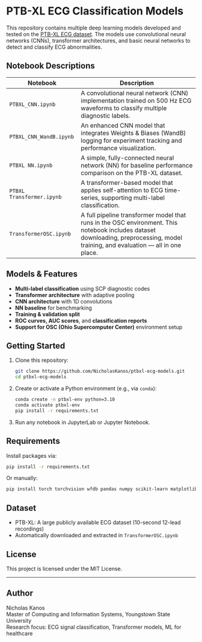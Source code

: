 # PTB-XL ECG Classification Models

This repository contains multiple deep learning models developed and tested on the [PTB-XL ECG dataset](https://physionet.org/content/ptb-xl/1.0.1/). The models use convolutional neural networks (CNNs), transformer architectures, and basic neural networks to detect and classify ECG abnormalities.

## Notebook Descriptions

| Notebook                  | Description |
|---------------------------|-------------|
| `PTBXL_CNN.ipynb`         | A convolutional neural network (CNN) implementation trained on 500 Hz ECG waveforms to classify multiple diagnostic labels. |
| `PTBXL_CNN_WandB.ipynb`   | An enhanced CNN model that integrates Weights & Biases (WandB) logging for experiment tracking and performance visualization. |
| `PTBXL NN.ipynb`          | A simple, fully-connected neural network (NN) for baseline performance comparison on the PTB-XL dataset. |
| `PTBXL Transformer.ipynb` | A transformer-based model that applies self-attention to ECG time-series, supporting multi-label classification. |
| `TransformerOSC.ipynb`    | A full pipeline transformer model that runs in the OSC environment. This notebook includes dataset downloading, preprocessing, model training, and evaluation — all in one place. |

## Models & Features

- **Multi-label classification** using SCP diagnostic codes
- **Transformer architecture** with adaptive pooling
- **CNN architecture** with 1D convolutions
- **NN baseline** for benchmarking
- **Training & validation split**
- **ROC curves, AUC scores**, and **classification reports**
- **Support for OSC (Ohio Supercomputer Center)** environment setup

## Getting Started

1. Clone this repository:
   ```bash
   git clone https://github.com/NicholasKanos/ptbxl-ecg-models.git
   cd ptbxl-ecg-models
   ```

2. Create or activate a Python environment (e.g., via `conda`):
   ```bash
   conda create -n ptbxl-env python=3.10
   conda activate ptbxl-env
   pip install -r requirements.txt
   ```

3. Run any notebook in JupyterLab or Jupyter Notebook.

## Requirements

Install packages via:
```bash
pip install -r requirements.txt
```

Or manually:
```bash
pip install torch torchvision wfdb pandas numpy scikit-learn matplotlib tqdm
```

## Dataset

- PTB-XL: A large publicly available ECG dataset (10-second 12-lead recordings)
- Automatically downloaded and extracted in `TransformerOSC.ipynb`

## License

This project is licensed under the MIT License.

---

## Author

Nicholas Kanos  
Master of Computing and Information Systems, Youngstown State University  
Research focus: ECG signal classification, Transformer models, ML for healthcare
